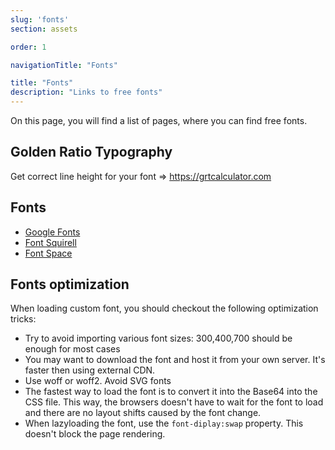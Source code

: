 ```yaml
---
slug: 'fonts'
section: assets

order: 1

navigationTitle: "Fonts"

title: "Fonts"
description: "Links to free fonts"
---
```


On this page, you will find a list of pages, where you can find free fonts.

## Golden Ratio Typography
Get correct line height for your font => https://grtcalculator.com

## Fonts
- [Google Fonts](https://fonts.google.com)
- [Font Squirell](https://www.fontsquirrel.com)
- [Font Space](https://www.fontspace.com)

## Fonts optimization
When loading custom font, you should checkout the following optimization tricks:
- Try to avoid importing various font sizes: 300,400,700 should be enough for most cases
- You may want to download the font and host it from your own server. It's faster then using external CDN.
- Use woff or woff2. Avoid SVG fonts
- The fastest way to load the font is to convert it into the Base64 into the CSS file. This way, the browsers doesn't have to wait for the font to load and there are no layout shifts caused by the font change.
- When lazyloading the font, use the `font-diplay:swap` property. This doesn't block the page rendering.
